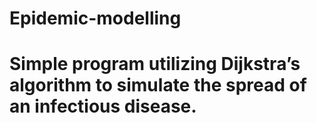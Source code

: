 # Epidemic-modelling
# Simple program utilizing Dijkstra’s algorithm to simulate the spread of an infectious disease. 
